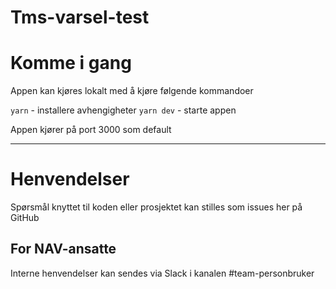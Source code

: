 # Tms-varsel-test

# Komme i gang

Appen kan kjøres lokalt med å kjøre følgende kommandoer

`yarn` - installere avhengigheter
`yarn dev` - starte appen

Appen kjører på port 3000 som default

---

# Henvendelser

Spørsmål knyttet til koden eller prosjektet kan stilles som issues her på GitHub

## For NAV-ansatte

Interne henvendelser kan sendes via Slack i kanalen #team-personbruker
